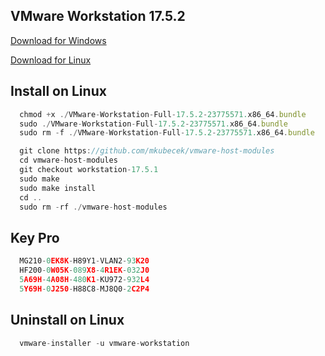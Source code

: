 ## VMware Workstation 17.5.2
[Download for Windows](https://github.com/dhoaibao/VMware-Workstation-17.5.2/releases/download/17.5.2/VMware-workstation-full-17.5.2-23775571.exe)

[Download for Linux](https://github.com/dhoaibao/VMware-Workstation-17.5.2/releases/download/17.5.2/VMware-Workstation-Full-17.5.2-23775571.x86_64.bundle)

## Install on Linux
```js
  chmod +x ./VMware-Workstation-Full-17.5.2-23775571.x86_64.bundle
  sudo ./VMware-Workstation-Full-17.5.2-23775571.x86_64.bundle
  sudo rm -f ./VMware-Workstation-Full-17.5.2-23775571.x86_64.bundle

  git clone https://github.com/mkubecek/vmware-host-modules
  cd vmware-host-modules
  git checkout workstation-17.5.1
  sudo make
  sudo make install
  cd ..
  sudo rm -rf ./vmware-host-modules
```

## Key Pro
```js
  MG210-0EK8K-H89Y1-VLAN2-93K20
  HF200-0W05K-089X8-4R1EK-032J0
  5A69H-4A08H-480K1-KU972-932L4
  5Y69H-0J250-H88C8-MJ8Q0-2C2P4
```

## Uninstall on Linux
```js
  vmware-installer -u vmware-workstation
```
